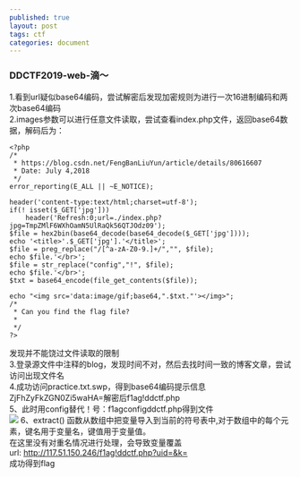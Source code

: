 ```yaml
---
published: true
layout: post
tags: ctf
categories: document
---
```

### DDCTF2019-web-滴～
1.看到url疑似base64编码，尝试解密后发现加密规则为进行一次16进制编码和两次base64编码  
2.images参数可以进行任意文件读取，尝试查看index.php文件，返回base64数据，解码后为：  

    <?php
    /*
     * https://blog.csdn.net/FengBanLiuYun/article/details/80616607
     * Date: July 4,2018
     */
    error_reporting(E_ALL || ~E_NOTICE);

    header('content-type:text/html;charset=utf-8');
    if(! isset($_GET['jpg']))
        header('Refresh:0;url=./index.php?jpg=TmpZMlF6WXhOamN5UlRaQk56QTJOdz09');
    $file = hex2bin(base64_decode(base64_decode($_GET['jpg'])));
    echo '<title>'.$_GET['jpg'].'</title>';
    $file = preg_replace("/[^a-zA-Z0-9.]+/","", $file);
    echo $file.'</br>';
    $file = str_replace("config","!", $file);
    echo $file.'</br>';
    $txt = base64_encode(file_get_contents($file));

    echo "<img src='data:image/gif;base64,".$txt."'></img>";
    /*
     * Can you find the flag file?
     *
     */
    ?>
    
发现并不能饶过文件读取的限制  
3.登录源文件中注释的blog，发现时间不对，然后去找时间一致的博客文章，尝试访问出现文件名   
4.成功访问practice.txt.swp，得到base64编码提示信息  
	ZjFhZyFkZGN0Zi5waHA=解密后f1ag!ddctf.php  
5、此时用config替代！号：f1agconfigddctf.php得到文件    
![](https://ljjbloghub.github.io/img/滴1.png)
6、extract() 函数从数组中把变量导入到当前的符号表中,对于数组中的每个元素，键名用于变量名，键值用于变量值。  
在这里没有对重名情况进行处理，会导致变量覆盖  
url: http://117.51.150.246/f1ag!ddctf.php?uid=&k=  
成功得到flag  



